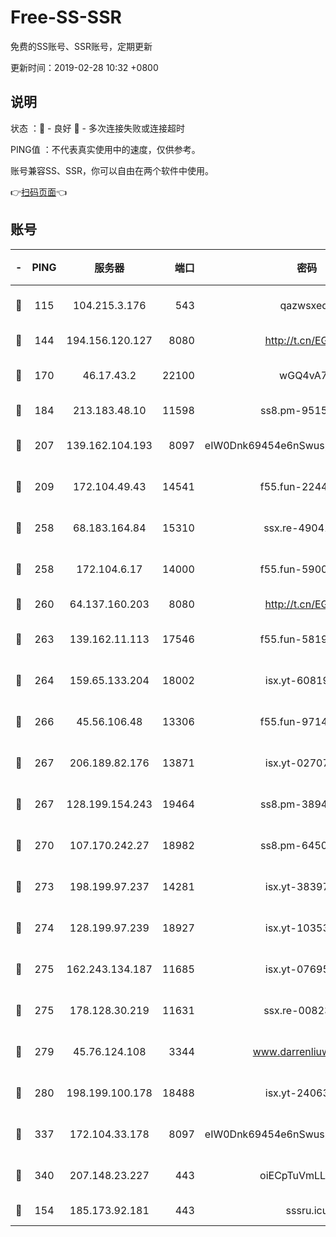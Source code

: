 # Free-SS-SSR

免费的SS账号、SSR账号，定期更新

更新时间：2019-02-28 10:32 +0800

## 说明

状态     ：🙂 - 良好 🙁 - 多次连接失败或连接超时

PING值   ：不代表真实使用中的速度，仅供参考。

账号兼容SS、SSR，你可以自由在两个软件中使用。

👉[扫码页面](https://liesauer.github.io/free-ss-ssr.github.io/)👈

## 账号

|-|PING|服务器|端口|密码|加密方式|区域|
|:----:|:----:|:-----:|-----:|:----:|:----:|:----:|
|🙂|115|104.215.3.176|543|qazwsxedc|aes-256-gcm|JP|
|🙂|144|194.156.120.127|8080|http://t.cn/EGJIyrl|rc4-md5|RU|
|🙂|170|46.17.43.2|22100|wGQ4vA7D|aes-256-gcm|RU|
|🙂|184|213.183.48.10|11598|ss8.pm-95154915|rc4-md5|RU|
|🙂|207|139.162.104.193|8097|eIW0Dnk69454e6nSwuspv9DmS201tQ0D|aes-256-cfb|JP|
|🙂|209|172.104.49.43|14541|f55.fun-22444869|aes-256-cfb|SG|
|🙂|258|68.183.164.84|15310|ssx.re-49041728|aes-256-cfb|US|
|🙂|258|172.104.6.17|14000|f55.fun-59001894|aes-256-cfb|US|
|🙂|260|64.137.160.203|8080|http://t.cn/EGJIyrl|rc4-md5|CA|
|🙂|263|139.162.11.113|17546|f55.fun-58196479|aes-256-cfb|SG|
|🙂|264|159.65.133.204|18002|isx.yt-60819860|aes-256-cfb|SG|
|🙂|266|45.56.106.48|13306|f55.fun-97149903|aes-256-cfb|US|
|🙂|267|206.189.82.176|13871|isx.yt-02707715|aes-256-cfb|SG|
|🙂|267|128.199.154.243|19464|ss8.pm-38940883|aes-256-cfb|SG|
|🙂|270|107.170.242.27|18982|ss8.pm-64506903|aes-256-cfb|US|
|🙂|273|198.199.97.237|14281|isx.yt-38397768|aes-256-cfb|US|
|🙂|274|128.199.97.239|18927|isx.yt-10353502|aes-256-cfb|SG|
|🙂|275|162.243.134.187|11685|isx.yt-07695613|aes-256-cfb|US|
|🙂|275|178.128.30.219|11631|ssx.re-00823232|aes-256-cfb|SG|
|🙂|279|45.76.124.108|3344|www.darrenliuwei.com|aes-256-cfb|AU|
|🙂|280|198.199.100.178|18488|isx.yt-24063194|aes-256-cfb|US|
|🙂|337|172.104.33.178|8097|eIW0Dnk69454e6nSwuspv9DmS201tQ0D|aes-256-cfb|SG|
|🙂|340|207.148.23.227|443|oiECpTuVmLLxk4Ts|aes-256-cfb|US|
|🙁|154|185.173.92.181|443|sssru.icu|rc4-md5|RU|
